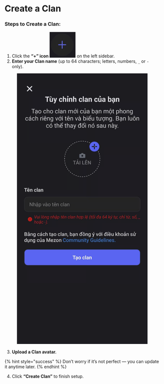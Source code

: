 # Create a Clan

### **Steps to Create a Clan:**

1. Click the **“+” icon** <img src="../../.gitbook/assets/image (31).png" alt="" data-size="line"> on the left sidebar.
2. **Enter your Clan name** (up to 64 characters; letters, numbers, `_` or `-` only).

<figure><img src="../../.gitbook/assets/image (32).png" alt=""><figcaption></figcaption></figure>

3. **Upload a Clan avatar.**

{% hint style="success" %}
Don’t worry if it’s not perfect — you can update it anytime later.
{% endhint %}

4. Click **“Create Clan”** to finish setup.
